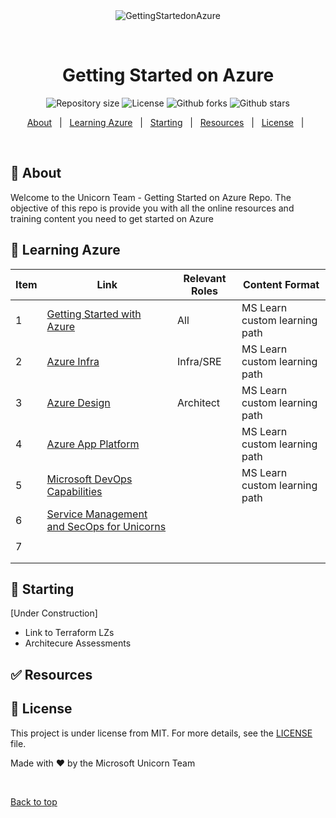 <div align="center" id="top"> 
  <img src="images/bit_unicorn.png" alt="GettingStartedonAzure" />

  &#xa0;

  <!-- <a href="https://gettingstartedonazure.netlify.app">Demo</a> -->
</div>

<h1 align="center">Getting Started on Azure</h1>

<p align="center">

  <img alt="Repository size" src="https://img.shields.io/github/repo-size/MSFTUnicorns/gettingstartedonazure?color=56BEB8">

  <img alt="License" src="https://img.shields.io/github/license/MSFTUnicorns/gettingstartedonazure?color=56BEB8">

  <img alt="Github forks" src="https://img.shields.io/github/forks/MSFTUnicorns/gettingstartedonazure?color=56BEB8" /> 

  <img alt="Github stars" src="https://img.shields.io/github/stars/MSFTUnicorns/gettingstartedonazure?color=56BEB8" /> 
</p>

<!-- Status -->

<!-- <h4 align="center"> 
	🚧  GettingStartedonAzure 🚀 Under construction...  🚧
</h4> 

<hr> -->

<p align="center">
  <a href="#dart-about">About</a> &#xa0; | &#xa0; 
  <a href="#sparkles-features">Learning Azure</a> &#xa0; | &#xa0;
  <a href="#rocket-technologies">Starting</a> &#xa0; | &#xa0;
  <a href="#white_check_mark-requirements">Resources</a> &#xa0; | &#xa0;
 <!-- > <a href="#checkered_flag-starting">Starting</a> &#xa0; | &#xa0; -->
  <a href="#memo-license">License</a> &#xa0; | &#xa0;

</p>

<br>

## :dart: About ##

Welcome to the Unicorn Team - Getting Started on Azure Repo.  The objective of this repo is provide you with all the online resources and training content you need to get started on Azure


## :school_satchel: Learning Azure ##

| Item | Link                                                                                                                 | Relevant Roles | Content Format                     |
|------|----------------------------------------------------------------------------------------------------------------------|----------------|------------------------------------|
| 1    | <a href="https//docs.microsoft.com/en-us/users/ruthbacci/collections/07yytwo1g66y17"> Getting Started with Azure</a> | All            | MS Learn custom learning path      |
| 2    | <a href="https://docs.microsoft.com/en-gb/users/ruthbacci/collections/xgxxfk3pjznw5d"> Azure Infra</a>                | Infra/SRE      | MS Learn custom learning path      |
| 3    | <a href="https://docs.microsoft.com/en-gb/users/ruthbacci/collections/w488ip1zrjq83e"> Azure Design</a>               | Architect      | MS Learn custom learning path      |
| 4    | <a href="https://docs.microsoft.com/en-gb/users/ruthbacci/collections/ng77f52jqd3e8p"> Azure App Platform</a>               |                | MS Learn custom learning path      |
| 5    | <a href="https://docs.microsoft.com/en-gb/users/ruthbacci/collections/d4jjiey1dkyew8"> Microsoft DevOps Capabilities</a>               |                | MS Learn custom learning path      |
| 6    | <a href="https://docs.microsoft.com/en-gb/users/ruthbacci/collections/d4jjiey1dk72nq"> Service Management and SecOps for Unicorns
</a>               |                |                                    |
| 7    |                                                                                                                      |                |                                    |
|      |                                                                                                                      |                |                                    |
|      |                                                                                                                      |                |                                    |

## :checkered_flag: Starting ##

[Under Construction]

- Link to Terraform LZs 
- Architecure Assessments
## :white_check_mark: Resources ##

## :memo: License ##

This project is under license from MIT. For more details, see the [LICENSE](LICENSE.md) file.


Made with :heart: by the Microsoft Unicorn Team</a>

&#xa0;

<a href="#top">Back to top</a>
